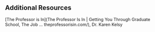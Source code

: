 ## Additional Resources

[The Professor is In](The Professor Is In | Getting You Through Graduate School, The Job ...
theprofessorisin.com/), Dr. Karen Kelsy
